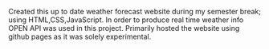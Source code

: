 Created this up to date weather forecast website during my semester break; using HTML,CSS,JavaScript. In order to produce real time weather info OPEN API was used in this project. Primarily hosted the website using github pages as it was solely experimental. 
